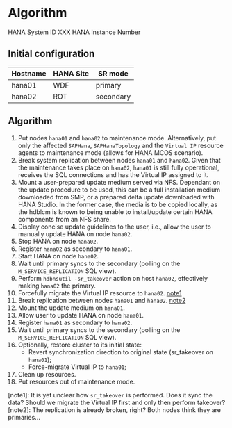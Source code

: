 # Algorithm


HANA System ID XXX
HANA Instance Number 

## Initial configuration

| Hostname | HANA Site |  SR mode  |
|----------|-----------|-----------|
| hana01   | WDF       | primary   |
| hana02   | ROT       | secondary |

## Algorithm

1. Put nodes `hana01` and `hana02` to maintenance mode. 
    Alternatively, put only the affected `SAPHana`, `SAPHanaTopology` and the `Virtual IP` resource agents to maintenance mode (allows for HANA MCOS scenario).
2. Break system replication between nodes `hana01` and `hana02`. 
    Given that the maintenance takes place on `hana02`, `hana01` is still fully operational, receives the SQL connections and has the Virtual IP assigned to it.
3. Mount a user-prepared update medium served via NFS. 
    Dependant on the update procedure to be used, this can be a full installation medium downloaded from SMP, or a prepared delta update downloaded with HANA Studio. In the former case, the media is to be copied locally, as the hdblcm is known to being unable to install/update certain HANA components from an NFS share.
4. Display concise update guidelines to the user, i.e., allow the user to manually update HANA on node `hana02`.
5. Stop HANA on node `hana02`.
6. Register `hana02` as secondary to `hana01`.
7. Start HANA on node `hana02`.
8. Wait until primary syncs to the secondary (polling on the `M_SERVICE_REPLICATION` SQL view).
9. Perform `hdbnsutil -sr_takeover` action on host `hana02`, effectively making `hana02` the primary.
10. Forcefully migrate the Virtual IP resource to `hana02`. [note1](#note1)
11. Break replication between nodes `hana01` and `hana02`. [note2](#note2)
12. Mount the update medium on `hana01`.
13. Allow user to update HANA on node `hana01`.
14. Register `hana01` as secondary to `hana02`.
15. Wait until primary syncs to the secondary (polling on the `M_SERVICE_REPLICATION` SQL view).
16. Optionally, restore cluster to its initial state:
    - Revert synchronization direction to original state (sr_takeover on `hana01`);
    - Force-migrate Virtual IP to `hana01`;
17. Clean up resources.
18. Put resources out of maintenance mode.

[note1]: It is yet unclear how `sr_takeover` is performed. Does it sync the data? Should we migrate the Virtual IP first and only then perform takeover?
[note2]: The replication is already broken, right? Both nodes think they are primaries...
